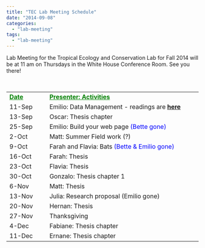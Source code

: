 ```yaml
---
title: "TEC Lab Meeting Schedule"
date: "2014-09-08"
categories: 
  - "lab-meeting"
tags: 
  - "lab-meeting"
---
```


Lab Meeting for the Tropical Ecology and Conservation Lab for Fall 2014 will be at 11 am on Thursdays in the White House Conference Room. See you there!

 

<table width="479"><tbody><tr><td width="90"><span style="text-decoration: underline; color: #008000;"><strong>Date</strong></span></td><td width="389"><span style="text-decoration: underline; color: #008000;"><strong>Presenter: Activities</strong></span></td></tr><tr><td>11-Sep</td><td>Emilio: Data Management - readings are <strong><a href="http://wp.me/p32RIy-pC" target="_blank">here</a></strong></td></tr><tr><td>13-Sep</td><td>Oscar: Thesis chapter</td></tr><tr><td>25-Sep</td><td>Emilio: Build your web page <span style="color: #0000ff;">(Bette gone)</span></td></tr><tr><td>2-Oct</td><td>Matt: Summer Field work (?)</td></tr><tr><td>9-Oct</td><td>Farah and Flavia: Bats <span style="color: #0000ff;">(Bette &amp; Emilio gone)</span></td></tr><tr><td>16-Oct</td><td>Farah: Thesis</td></tr><tr><td>23-Oct</td><td>Flavia: Thesis</td></tr><tr><td>30-Oct</td><td>Gonzalo: Thesis chapter 1</td></tr><tr><td>6-Nov</td><td>Matt: Thesis</td></tr><tr><td>13-Nov</td><td>Julia: Research proposal (Emilio gone)</td></tr><tr><td>20-Nov</td><td>Hernan: Thesis</td></tr><tr><td>27-Nov</td><td>Thanksgiving</td></tr><tr><td>4-Dec</td><td>Fabiane: Thesis chapter</td></tr><tr><td>11-Dec</td><td>Ernane: Thesis chapter</td></tr></tbody></table>
